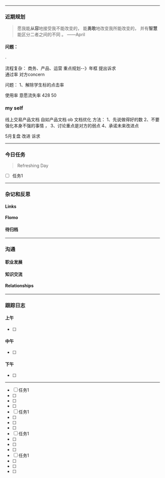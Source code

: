 
------------
### 近期规划
> 愿我能**从容**地接受我不能改变的，
>          能**勇敢**地改变我所能改变的，
>          并有**智慧**能区分二者之间的不同 。 ——April


#### 问题：
·

流程复杂：
商务、产品、运营
重点规划--》年框 
提出诉求   
通过率  对方concern 



问题：
1、解除学生标的点击率





使用率
意愿流失率
428 
50



### my self
线上交易产品文档
自如产品文档
ob 文档优化
方法：
1、先说做得好的数
2、不要强化本身不强的事情    ，
3、讨论重点是对方的弱点
4、承诺未来改进点

5月复盘
改进
诉求



-----------
### 今日任务
> Refreshing Day 
- [ ] 任务1


-------
### 杂记和反思
#### Links

#### Flomo


#### 待归档



---------
### 沟通
#### 职业发展

#### 知识交流

#### Relationships




-------
### 跟踪日志

#### 上午
- [ ] 

#### 中午
- [ ] 


#### 下午
- [ ] 





-------


- [ ] 任务1
- [ ] 
- [ ] 
- [ ] 
- [ ] 任务1
- [ ] 
- [ ] 
- [ ] 
- [ ] 任务1
- [ ] 
- [ ] 
- [ ] 
- [ ] 任务1
- [ ] 
- [ ] 
- [ ] 